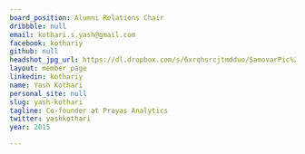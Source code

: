 ```yaml
---
board_position: Alumni Relations Chair
dribbble: null
email: kothari.s.yash@gmail.com
facebook: kothariy
github: null
headshot_jpg_url: https://dl.dropbox.com/s/6xrqhsrcjtmdduo/SamovarPic%20Headshot.png?dl=0
layout: member_page
linkedin: kothariy
name: Yash Kothari
personal_site: null
slug: yash-kothari
tagline: Co-founder at Prayas Analytics
twitter: yashkothari
year: 2015

---
```


